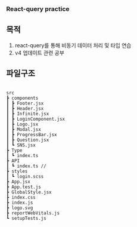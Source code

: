 ### React-query practice

## 목적

1. react-query를 통해 비동기 데이터 처리 및 타입 연습
2. v4 업데이트 관련 공부

## 파일구조

```

src
┣ components
┃ ┣ Footer.jsx
┃ ┣ Header.jsx
┃ ┣ Infinite.jsx
┃ ┣ LoginComponent.jsx
┃ ┣ Logo.jsx
┃ ┣ Modal.jsx
┃ ┣ ProgressBar.jsx
┃ ┣ Question.jsx
┃ ┗ SNS.jsx
┣ Type
┃ ┗ index.ts
┣ API
┃ ┗ index.ts //
┣ styles
┃ ┗ login.scss
┣ App.jsx
┣ App.test.js
┣ GlobalStyle.jsx
┣ index.css
┣ index.js
┣ logo.svg
┣ reportWebVitals.js
┗ setupTests.js

```
